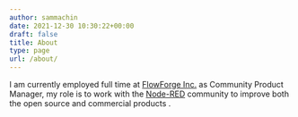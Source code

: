```yaml
---
author: sammachin
date: 2021-12-30 10:30:22+00:00
draft: false
title: About
type: page
url: /about/
---
```


I am currently employed full time at [FlowForge Inc.](https://flowforge.com/) as Community Product Manager, my role is to work with the [Node-RED](https://node-red.org) community to improve both the open source and commercial products .

   